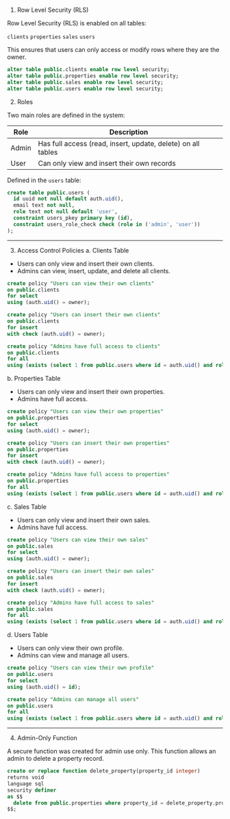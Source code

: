  1. Row Level Security (RLS)

Row Level Security (RLS) is enabled on all tables:

`clients`
`properties`
`sales`
`users`

This ensures that users can only access or modify rows where they are the owner.

```sql
alter table public.clients enable row level security;
alter table public.properties enable row level security;
alter table public.sales enable row level security;
alter table public.users enable row level security;
```


2. Roles

Two main roles are defined in the system:

| Role      | Description                                                  |
| --------- | ------------------------------------------------------------ |
| Admin | Has full access (read, insert, update, delete) on all tables |
| User  | Can only view and insert their own records                   |

Defined in the `users` table:

```sql
create table public.users (
  id uuid not null default auth.uid(),
  email text not null,
  role text not null default 'user',
  constraint users_pkey primary key (id),
  constraint users_role_check check (role in ('admin', 'user'))
);
```

---
3. Access Control Policies
 a. Clients Table

* Users can only view and insert their own clients.
* Admins can view, insert, update, and delete all clients.

```sql
create policy "Users can view their own clients"
on public.clients
for select
using (auth.uid() = owner);

create policy "Users can insert their own clients"
on public.clients
for insert
with check (auth.uid() = owner);

create policy "Admins have full access to clients"
on public.clients
for all
using (exists (select 1 from public.users where id = auth.uid() and role = 'admin'));
```

 b. Properties Table

* Users can only view and insert their own properties.
* Admins have full access.

```sql
create policy "Users can view their own properties"
on public.properties
for select
using (auth.uid() = owner);

create policy "Users can insert their own properties"
on public.properties
for insert
with check (auth.uid() = owner);

create policy "Admins have full access to properties"
on public.properties
for all
using (exists (select 1 from public.users where id = auth.uid() and role = 'admin'));
```

c. Sales Table

* Users can only view and insert their own sales.
* Admins have full access.

```sql
create policy "Users can view their own sales"
on public.sales
for select
using (auth.uid() = owner);

create policy "Users can insert their own sales"
on public.sales
for insert
with check (auth.uid() = owner);

create policy "Admins have full access to sales"
on public.sales
for all
using (exists (select 1 from public.users where id = auth.uid() and role = 'admin'));
```

d. Users Table

* Users can only view their own profile.
* Admins can view and manage all users.

```sql
create policy "Users can view their own profile"
on public.users
for select
using (auth.uid() = id);

create policy "Admins can manage all users"
on public.users
for all
using (exists (select 1 from public.users where id = auth.uid() and role = 'admin'));
```

---
4. Admin-Only Function

A secure function was created for admin use only.
This function allows an admin to delete a property record.

```sql
create or replace function delete_property(property_id integer)
returns void
language sql
security definer
as $$
  delete from public.properties where property_id = delete_property.property_id;
$$;
